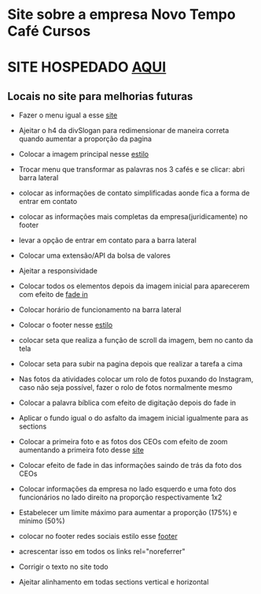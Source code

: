 # Site sobre a empresa Novo Tempo Café Cursos

# SITE HOSPEDADO [AQUI](https://kayokg.github.io/NovoTempoCafe-Corretora-de-cafe/)

## Locais no site para melhorias futuras

- Fazer o menu igual a esse [site](https://mrpops.ua/en/)

- Ajeitar o h4 da divSlogan para redimensionar de maneira correta quando aumentar a proporção da pagina

- Colocar a imagem principal nesse [estilo](https://solarsky.studio.site/)

- Trocar menu que transformar as palavras nos 3 cafés e se clicar: abri barra lateral

- colocar as informações de contato simplificadas aonde fica a forma de entrar em contato

- colocar as informações mais completas da empresa(juridicamente) no footer

- levar a opção de entrar em contato para a barra lateral

- Colocar uma extensão/API da bolsa de valores

- Ajeitar a responsividade

- Colocar todos os elementos depois da imagem inicial para aparecerem com efeito de [fade in](https://solarsky.studio.site/)

- Colocar horário de funcionamento na barra lateral

- Colocar o footer nesse [estilo](https://mrpops.ua/en/)

- colocar seta que realiza a função de scroll da imagem, bem no canto da tela

- Colocar seta para subir na pagina depois que realizar a tarefa a cima


- Nas fotos da atividades colocar um rolo de fotos puxando do Instagram, caso não seja possível, fazer o rolo de fotos normalmente mesmo

- Colocar a palavra bíblica com efeito de digitação depois do fade in

- Aplicar o fundo igual o do asfalto da imagem inicial igualmente para as sections

- Colocar a primeira foto e as fotos dos CEOs com efeito de zoom aumentando a primeira foto desse [site](https://mrpops.ua/en/)

- Colocar efeito de fade in das informações saindo de trás da foto dos CEOs

- Colocar informações da empresa no lado esquerdo e uma foto dos funcionários no lado direito na proporção respectivamente 1x2

- Estabelecer um limite máximo para aumentar a proporção (175%) e mínimo (50%)

- colocar no footer redes sociais estilo esse [footer](https://bloom.xyz/)

- acrescentar isso em todos os links rel="noreferrer"

- Corrigir o texto no site todo

- Ajeitar alinhamento em todas sections vertical e horizontal